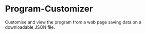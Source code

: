 # Program-Customizer
Customise and view the program from a web page saving data on a downloadable JSON file.
